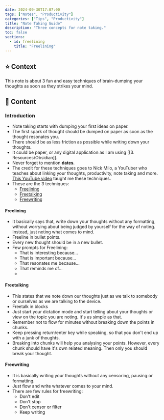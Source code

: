 ```yaml
---
date: 2024-09-30T17:07:00
tags: ["Notes", "Productivity"]
categories: ["Tips", "Productivity"]
title: "Note Taking Guide"
description: "Three concepts for note taking."
toc: false
sections:
  - id: freelining
    title: "Freelining"
---
```


## ⭐️ Context
This note is about 3 fun and easy techniques of brain-dumping your thoughts as soon as they strikes your mind.

## 📝 Content
### Introduction
- Note taking starts with dumping your first ideas on paper.
- The first spark of thought should be dumped on paper as soon as the thought resonates you.
- There should be as less friction as possible while writing down your thoughts.
- It could be paper, or any digital application as I am using [[3. Resources/Obsidian]].
- Never forget to mention **dates**.
- The credit for these techniques goes to Nick Milo, a YouTuber who teaches about linking your thoughts, productivity, note taking and more. [This YouTube video](https://www.youtube.com/watch?v=NQkMTHKl1D8) taught me these techniques.
- These are the 3 techniques:
	- [Freelining](#freelining)
	- [Freetalking](#freetalking)
	- [Freewriting](#freewriting)

#### Freelining
- It basically says that, write down your thoughts without any formatting, without worrying about being judged by yourself for the way of noting. Instead, just noting what comes to mind.
- Freeline in bullet points.
- Every new thought should be in a new bullet.
- Few prompts for Freelining: 
	- That is interesting because...
	- That is important because...
	- That resonates me because...
	- That reminds me of...
	- 
#### Freetalking
- This states that we note down our thoughts just as we talk to somebody or ourselves as we are talking to the device.
- Freetalk in blocks
- Just start your dictation mode and start telling about your thoughts or view on the topic you are noting. It's as simple as that.
- Remember not to flow for minutes without breaking down the points in chunks.
- Keep pressing return/enter key while speaking, so that you don't end up with a junk of thoughts.
- Breaking into chunks will help you analysing your points. However, every chunk should have it's own related meaning. Then only you should break your thought.

#### Freewriting
- It is basically writing your thoughts without any censoring, pausing or formatting.
- Just flow and write whatever comes to your mind.
- There are few rules for freewriting:
	- Don't edit
	- Don't stop
	- Don't censor or filter
	- Keep writing
